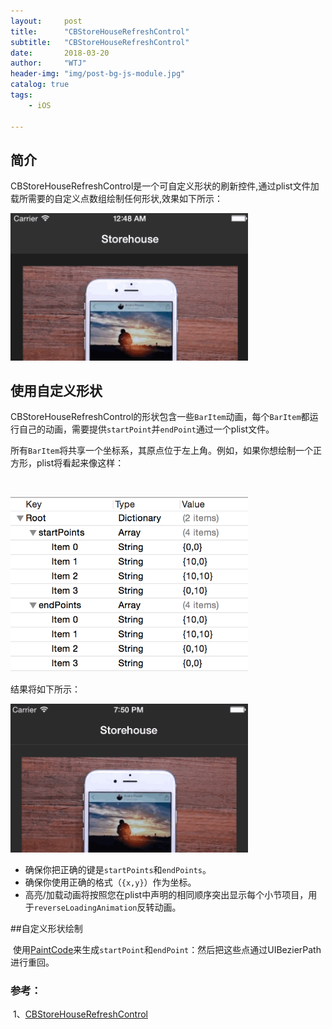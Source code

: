 ```yaml
---
layout:     post
title:      "CBStoreHouseRefreshControl"
subtitle:   "CBStoreHouseRefreshControl"
date:       2018-03-20
author:     "WTJ"
header-img: "img/post-bg-js-module.jpg"
catalog: true
tags:
    - iOS

---
```


## 简介

​	CBStoreHouseRefreshControl是一个可自定义形状的刷新控件,通过plist文件加载所需要的自定义点数组绘制任何形状,效果如下所示：

<div>
<img class="shadow" src="/img/in-post/CBStoreHouseRefreshControl1.gif" width="380">
</div>

## 使用自定义形状

​	CBStoreHouseRefreshControl的形状包含一些`BarItem`动画，每个`BarItem`都运行自己的动画，需要提供`startPoint`并`endPoint`通过一个plist文件。

所有`BarItem`将共享一个坐标系，其原点位于左上角。例如，如果你想绘制一个正方形，plist将看起来像这样：

​<div>
​<img class="shadow" src="/img/in-post/square.png" width="380">
​</div>

结果将如下所示：

<div>
<img class="shadow" src="/img/in-post/square.gif" width="380">
​</div>

- 确保你把正确的键是`startPoints`和`endPoints`。
- 确保你使用正确的格式（`{x,y}`）作为坐标。
- 高亮/加载动画将按照您在plist中声明的相同顺序突出显示每个小节项目，用于`reverseLoadingAnimation`反转动画。

##自定义形状绘制

​	使用[PaintCode](http://www.paintcodeapp.com/)来生成`startPoint`和`endPoint`：然后把这些点通过UIBezierPath进行重回。

### 参考：

​	1、[CBStoreHouseRefreshControl](https://github.com/coolbeet/CBStoreHouseRefreshControl)

